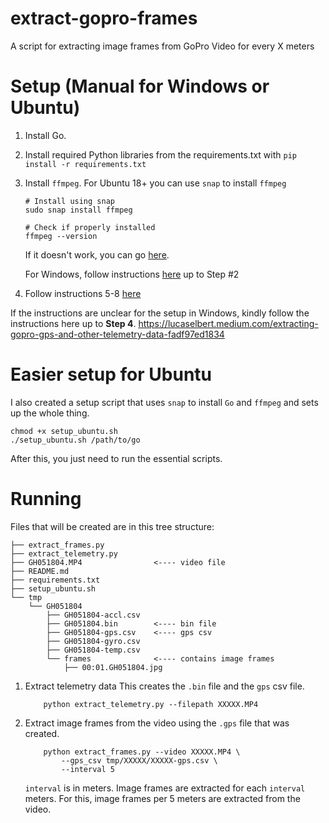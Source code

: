 # extract-gopro-frames
A script for extracting image frames from GoPro Video for every X meters


# Setup (Manual for Windows or Ubuntu)
1. Install Go.
2. Install required Python libraries from the requirements.txt with `pip install -r requirements.txt`
3. Install `ffmpeg`.
    For Ubuntu 18+ you can use `snap` to install `ffmpeg`
    ```
    # Install using snap
    sudo snap install ffmpeg

    # Check if properly installed
    ffmpeg --version
    ```

    If it doesn't work, you can go [here](https://linuxize.com/post/how-to-install-ffmpeg-on-ubuntu-18-04/).

    For Windows, follow instructions [here](https://lucaselbert.medium.com/extracting-gopro-gps-and-other-telemetry-data-fadf97ed1834) up to Step #2

4. Follow instructions 5-8 [here](https://lucaselbert.medium.com/extracting-gopro-gps-and-other-telemetry-data-fadf97ed1834)

If the instructions are unclear for the setup in Windows, kindly follow the instructions here up to **Step 4**.
https://lucaselbert.medium.com/extracting-gopro-gps-and-other-telemetry-data-fadf97ed1834

# Easier setup for Ubuntu
I also created a setup script that uses `snap` to install `Go` and `ffmpeg` and sets up the whole thing.

    chmod +x setup_ubuntu.sh
    ./setup_ubuntu.sh /path/to/go

After this, you just need to run the essential scripts.

# Running
Files that will be created are in this tree structure:
```
├── extract_frames.py
├── extract_telemetry.py
├── GH051804.MP4                <---- video file
├── README.md
├── requirements.txt
├── setup_ubuntu.sh
└── tmp
    └── GH051804
        ├── GH051804-accl.csv
        ├── GH051804.bin        <---- bin file
        ├── GH051804-gps.csv    <---- gps csv
        ├── GH051804-gyro.csv
        ├── GH051804-temp.csv
        └── frames              <---- contains image frames
            ├── 00:01.GH051804.jpg
```

1. Extract telemetry data
    This creates the `.bin` file and the `gps` csv file.
    ```
        python extract_telemetry.py --filepath XXXXX.MP4
    ```
2. Extract image frames from the video using the `.gps` file that was created.
    ```
        python extract_frames.py --video XXXXX.MP4 \
            --gps_csv tmp/XXXXX/XXXXX-gps.csv \
            --interval 5
    ```

    `interval` is in meters. Image frames are extracted for each `interval` meters. For this, image frames per 5 meters are extracted from the video.

